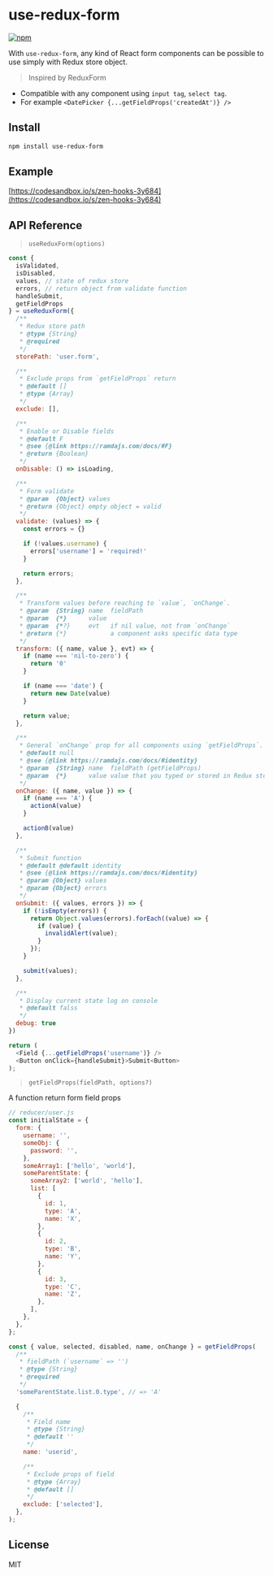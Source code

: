 # use-redux-form

[![npm](https://img.shields.io/npm/v/use-redux-form)](https://www.npmjs.com/package/use-redux-form)

With `use-redux-form`, any kind of React form components can be possible to use
simply with Redux store object.

> Inspired by ReduxForm

- Compatible with any component using `input tag`, `select tag`.
- For example `<DatePicker {...getFieldProps('createdAt')} />`

## Install

```bash
npm install use-redux-form
```

## Example

[https://codesandbox.io/s/zen-hooks-3y684](https://codesandbox.io/s/zen-hooks-3y684)

## API Reference

> `useReduxForm(options)`

```js
const {
  isValidated,
  isDisabled,
  values, // state of redux store
  errors, // return object from validate function
  handleSubmit,
  getFieldProps
} = useReduxForm({
  /**
   * Redux store path
   * @type {String}
   * @required
   */
  storePath: 'user.form',

  /**
   * Exclude props from `getFieldProps` return
   * @default []
   * @type {Array}
   */
  exclude: [],

  /**
   * Enable or Disable fields
   * @default F
   * @see {@link https://ramdajs.com/docs/#F}
   * @return {Boolean}
   */
  onDisable: () => isLoading,

  /**
   * Form validate
   * @param  {Object} values
   * @return {Object} empty object = valid
   */
  validate: (values) => {
    const errors = {}

    if (!values.username) {
      errors['username'] = 'required!'
    }

    return errors;
  },

  /**
   * Transform values before reaching to `value`, `onChange`.
   * @param  {String} name  fieldPath
   * @param  {*}      value
   * @param  {*?}     evt   if nil value, not from `onChange`
   * @return {*}            a component asks specific data type
   */
  transform: ({ name, value }, evt) => {
    if (name === 'nil-to-zero') {
      return '0'
    }

    if (name === 'date') {
      return new Date(value)
    }

    return value;
  },

  /**
   * General `onChange` prop for all components using `getFieldProps`.
   * @default null
   * @see {@link https://ramdajs.com/docs/#identity}
   * @param  {String} name  fieldPath (getFieldProps)
   * @param  {*}      value value that you typed or stored in Redux store
   */
  onChange: ({ name, value }) => {
    if (name === 'A') {
      actionA(value)
    }

    actionB(value)
  },

  /**
   * Submit function
   * @default @default identity
   * @see {@link https://ramdajs.com/docs/#identity}
   * @param {Object} values
   * @param {Object} errors
   */
  onSubmit: ({ values, errors }) => {
    if (!isEmpty(errors)) {
      return Object.values(errors).forEach((value) => {
        if (value) {
          invalidAlert(value);
        }
      });
    }

    submit(values);
  },

  /**
   * Display current state log on console
   * @default falss
   */
  debug: true
})

return (
  <Field {...getFieldProps('username')} />
  <Button onClick={handleSubmit}>Submit<Button>
);
```

> `getFieldProps(fieldPath, options?)`

A function return form field props

```js
// reducer/user.js
const initialState = {
  form: {
    username: '',
    someObj: {
      password: '',
    },
    someArray1: ['hello', 'world'],
    someParentState: {
      someArray2: ['world', 'hello'],
      list: [
        {
          id: 1,
          type: 'A',
          name: 'X',
        },
        {
          id: 2,
          type: 'B',
          name: 'Y',
        },
        {
          id: 3,
          type: 'C',
          name: 'Z',
        },
      ],
    },
  },
};

const { value, selected, disabled, name, onChange } = getFieldProps(
  /**
   * fieldPath (`username` => '')
   * @type {String}
   * @required
   */
  'someParentState.list.0.type', // => 'A'

  {
    /**
     * Field name
     * @type {String}
     * @default ''
     */
    name: 'userid',

    /**
     * Exclude props of field
     * @type {Array}
     * @default []
     */
    exclude: ['selected'],
  },
);
```

## License

MIT
